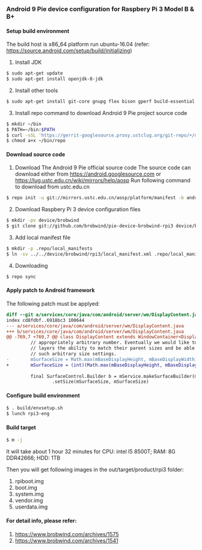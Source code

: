 ### Android 9 Pie device configuration for Raspbery Pi 3 Model B & B+

#### Setup build environment
The build host is x86_64 platform run ubuntu-16.04 (refer: https://source.android.com/setup/build/initializing)
1. Install JDK
```bash
$ sudo apt-get update
$ sudo apt-get install openjdk-8-jdk
```
2. Install other tools
```bash
$ sudo apt-get install git-core gnupg flex bison gperf build-essential zip curl zlib1g-dev gcc-multilib g++-multilib libc6-dev-i386 lib32ncurses5-dev x11proto-core-dev libx11-dev lib32z-dev libgl1-mesa-dev libxml2-utils xsltproc unzip
```
3. Install repo command to download Android 9 Pie project source code
```bash
$ mkdir ~/bin
$ PATH=~/bin:$PATH
$ curl -sSL 'https://gerrit-googlesource.proxy.ustclug.org/git-repo/+/master/repo?format=TEXT' | base64 -d > ~/bin/repo
$ chmod a+x ~/bin/repo
```

#### Download source code
1. Download The Android 9 Pie official source code
The source code can download either from https://android.googlesource.com or https://lug.ustc.edu.cn/wiki/mirrors/help/aosp
Run following command to download from ustc.edu.cn
```bash
$ repo init -u git://mirrors.ustc.edu.cn/aosp/platform/manifest -b android-9.0.0_r8 --repo-url=git://mirrors.ustc.edu.cn/aosp/tools/repo
```

2. Download Raspbery Pi 3 device configuration files
```bash
$ mkdir -pv device/brobwind
$ git clone git://github.com/brobwind/pie-device-brobwind-rpi3 device/brobwind/rpi3
```

3. Add local manifest file
```bash
$ mkdir -p .repo/local_manifests
$ ln -sv ../../device/brobwind/rpi3/local_manifest.xml .repo/local_manifests/
```

4. Downloading
```bash
$ repo sync
```

#### Apply patch to Android framework
The following patch must be applyed:
```patch
diff --git a/services/core/java/com/android/server/wm/DisplayContent.java b/services/core/java/com/android/server/wm/DisplayContent.java
index cd8fdbf..6918bc3 100644
--- a/services/core/java/com/android/server/wm/DisplayContent.java
+++ b/services/core/java/com/android/server/wm/DisplayContent.java
@@ -769,7 +769,7 @@ class DisplayContent extends WindowContainer<DisplayContent.DisplayChildWindowCo
         // appropriately arbitrary number. Eventually we would like to give SurfaceFlinger
         // layers the ability to match their parent sizes and be able to skip
         // such arbitrary size settings.
-        mSurfaceSize = Math.max(mBaseDisplayHeight, mBaseDisplayWidth) * 2;
+        mSurfaceSize = (int)(Math.max(mBaseDisplayHeight, mBaseDisplayWidth) * 1.4);
 
         final SurfaceControl.Builder b = mService.makeSurfaceBuilder(mSession)
                 .setSize(mSurfaceSize, mSurfaceSize)
```

#### Configure build environment
```bash
$ . build/envsetup.sh
$ lunch rpi3-eng
```

#### Build target
```bash
$ m -j
```
It will take about 1 hour 32 minutes for CPU: intel I5 8500T; RAM: 8G DDR42666; HDD: 1TB

Then you will get following images in the out/target/product/rpi3 folder:
1. rpiboot.img
2. boot.img
3. system.img
4. vendor.img
5. userdata.img


#### For detail info, please refer:
1. https://www.brobwind.com/archives/1575
2. https://www.brobwind.com/archives/1541
